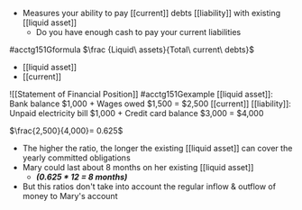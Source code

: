 - Measures your ability to pay [[current]] debts [[liability]] with existing [[liquid asset]]
	- Do you have enough cash to pay your current liabilities

#acctg151Gformula
$\frac {Liquid\ assets}{Total\ current\ debts}$
- [[liquid asset]]
- [[current]]

![[Statement of Financial Position]]
#acctg151Gexample 
[[liquid asset]]:
Bank balance $1,000 + Wages owed $1,500 = $2,500
[[current]] [[liability]]:
Unpaid electricity bill $1,000 + Credit card balance $3,000 = $4,000

$\frac{2,500}{4,000}= 0.625$
- The higher the ratio, the longer the existing [[liquid asset]] can cover the yearly committed obligations
- Mary could last about 8 months on her existing [[liquid asset]]
	- ***(0.625 * 12 = 8 months)***
- But this ratios don't take into account the regular inflow & outflow of money to Mary's account